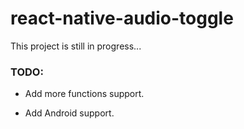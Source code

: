 # react-native-audio-toggle


This project is still in progress...



### TODO:

* Add more functions support.

* Add Android support.
